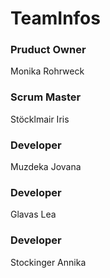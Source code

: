 <h1>TeamInfos </h1>

<h3>Pruduct Owner</h3>
Monika Rohrweck

<h3>Scrum Master</h3>
Stöcklmair Iris

<h3>Developer</h3>
Muzdeka Jovana

<h3>Developer</h3>
Glavas Lea

<h3>Developer</h3>
Stockinger Annika

